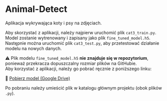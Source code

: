 # Animal-Detect
Aplikacja wykrywająca koty i psy na zdjęciach.

Aby skorzystać z aplikacji, należy najpierw uruchomić plik `cat3_train.py`. Model zostanie wytrenowany i zapisany jako plik `fine_tuned_model.h5`.  
Następnie można uruchomić plik `cat3_test.py`, aby przetestować działanie modelu na nowych danych.

⚠️ Plik modelu `fine_tuned_model.h5` **nie znajduje się w repozytorium**, ponieważ przekracza dopuszczalny rozmiar plików na GitHubie.  
Aby korzystać z aplikacji, należy go pobrać ręcznie z poniższego linku:

🔗 [Pobierz model (Google Drive)](https://drive.google.com/file/d/1vEIyxxiwNROQCAtTjyWXHUQ7uisxWa8F/view?usp=sharing)

Po pobraniu należy umieścić plik w katalogu głównym projektu (obok plików `.py`).
